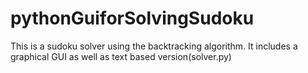 # pythonGuiforSolvingSudoku
This is a sudoku solver using the backtracking algorithm. It includes a graphical GUI as well as text based version(solver.py)

